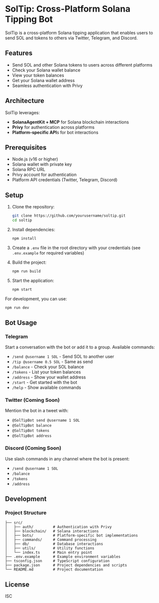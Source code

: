 # SolTip: Cross-Platform Solana Tipping Bot

SolTip is a cross-platform Solana tipping application that enables users to send SOL and tokens to others via Twitter, Telegram, and Discord.

## Features

- Send SOL and other Solana tokens to users across different platforms
- Check your Solana wallet balance
- View your token balances
- Get your Solana wallet address
- Seamless authentication with Privy

## Architecture

SolTip leverages:
- **SolanaAgentKit + MCP** for Solana blockchain interactions
- **Privy** for authentication across platforms
- **Platform-specific API**s for bot interactions

## Prerequisites

- Node.js (v16 or higher)
- Solana wallet with private key
- Solana RPC URL
- Privy account for authentication
- Platform API credentials (Twitter, Telegram, Discord)

## Setup

1. Clone the repository:
   ```bash
   git clone https://github.com/yourusername/soltip.git
   cd soltip
   ```

2. Install dependencies:
   ```bash
   npm install
   ```

3. Create a `.env` file in the root directory with your credentials (see `.env.example` for required variables)

4. Build the project:
   ```bash
   npm run build
   ```

5. Start the application:
   ```bash
   npm start
   ```

For development, you can use:
```bash
npm run dev
```

## Bot Usage

### Telegram

Start a conversation with the bot or add it to a group. Available commands:

- `/send @username 1 SOL` - Send SOL to another user
- `/tip @username 0.5 SOL` - Same as send
- `/balance` - Check your SOL balance
- `/tokens` - List your token balances
- `/address` - Show your wallet address
- `/start` - Get started with the bot
- `/help` - Show available commands

### Twitter (Coming Soon)

Mention the bot in a tweet with:

- `@SolTipBot send @username 1 SOL`
- `@SolTipBot balance`
- `@SolTipBot tokens`
- `@SolTipBot address`

### Discord (Coming Soon)

Use slash commands in any channel where the bot is present:

- `/send @username 1 SOL`
- `/balance`
- `/tokens`
- `/address`

## Development

### Project Structure

```
├── src/
│   ├── auth/         # Authentication with Privy
│   ├── blockchain/   # Solana interactions
│   ├── bots/         # Platform-specific bot implementations
│   ├── commands/     # Command processing
│   ├── db/           # Database interactions
│   ├── utils/        # Utility functions
│   └── index.ts      # Main entry point
├── .env.example      # Example environment variables
├── tsconfig.json     # TypeScript configuration
├── package.json      # Project dependencies and scripts
└── README.md         # Project documentation
```

## License

ISC 